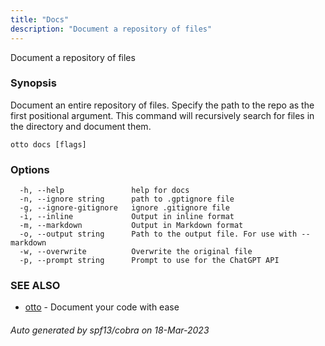 ```yaml
---
title: "Docs"
description: "Document a repository of files"
---
```


Document a repository of files

### Synopsis

Document an entire repository of files. Specify the path to the repo as the first positional argument. This command will recursively
search for files in the directory and document them.

	

```
otto docs [flags]
```

### Options

```
  -h, --help               help for docs
  -n, --ignore string      path to .gptignore file
  -g, --ignore-gitignore   ignore .gitignore file
  -i, --inline             Output in inline format
  -m, --markdown           Output in Markdown format
  -o, --output string      Path to the output file. For use with --markdown
  -w, --overwrite          Overwrite the original file
  -p, --prompt string      Prompt to use for the ChatGPT API
```

### SEE ALSO

* [otto](otto.md)	 - Document your code with ease

###### Auto generated by spf13/cobra on 18-Mar-2023
